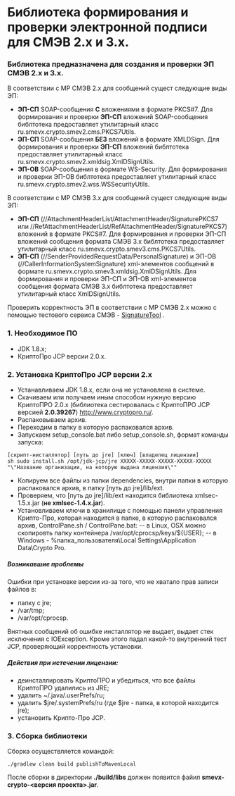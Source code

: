 Библиотека формирования и проверки электронной подписи для СМЭВ 2.х и 3.х.
=========
### Библиотека предназначена для создания и проверки ЭП СМЭВ 2.х и 3.х. 
В соответствии с МР СМЭВ 2.х для сообщений сущест следующие виды ЭП:
* **ЭП-СП** SOAP-сообщения **С** вложениями в формате PKCS#7. Для формирования и проверки **ЭП-СП** вложений SOAP-сообщения библтотека предоставляет утилитарный класс ru.smevx.crypto.smev2.cms.PKCS7Utils.
* **ЭП-СП** SOAP-сообщения **БЕЗ** вложений в формате XMLDSign. Для формирования и проверки **ЭП-СП** вложений библтотека предоставляет утилитарный класс ru.smevx.crypto.smev2.xmldsig.XmlDSignUtils.
* **ЭП-ОВ** SOAP-сообщения в формате WS-Security. Для формирования и проверки ЭП-ОВ библтотека предоставляет утилитарный класс ru.smevx.crypto.smev2.wss.WSSecurityUtils.

В соответствии с МР СМЭВ 3.х для сообщений сущест следующие виды ЭП:
* **ЭП-СП** (//AttachmentHeaderList/AttachmentHeader/SignaturePKCS7 или //RefAttachmentHeaderList/RefAttachmentHeader/SignaturePKCS7) вложений в формате PKCS#7. Для формирования и проверки ЭП-СП вложений сообщения формата СМЭВ 3.х библтотека предоставляет утилитарный класс ru.smevx.crypto.smev3.cms.PKCS7Utils.
* **ЭП-СП** (//SenderProvidedRequestData/PersonalSignature) и ЭП-ОВ (//CallerInformationSystemSignature) xml-элементов сообщений в формате ru.smevx.crypto.smev3.xmldsig.XmlDSignUtils. Для формирования и проверки ЭП-СП и ЭП-ОВ xml-элементов сообщения формата СМЭВ 3.х библтотека предоставляет утилитарный класс XmlDSignUtils.

Проверить корректность ЭП в соответствии с МР СМЭВ 2.х можно с помощью тестового сервиса СМЭВ - [SignatureTool](http://smev-mvf.test.gosuslugi.ru:7777/gateway/services/SID0003064/1.001) .

### 1. Необходимое ПО
* JDK 1.8.x;
* КриптоПро JCP версии 2.0.x.

### 2. Установка КриптоПро JCP версии 2.х
* Устанавливаем JDK 1.8.x, если она не установлена в системе.
* Скачиваем или получаем иным способом нужную версию КриптоПРО 2.0.х (библиотека сестировалась с КриптоПРО JCP версией **2.0.39267**) http://www.cryptopro.ru/.
* Распаковываем архив.
* Переходим в папку в которую распаковался архив.
* Запускаем setup_console.bat либо setup_console.sh, формат команды запуска:  
```
[скрипт-нисталлятор] [путь до jre] [ключ] [владелец лицензии]
sh sudo install.sh /opt/jdk-jcp/jre XXXXX-XXXXX-XXXXX-XXXXX-XXXXX "\"Название организации, на которую выдана лицензия\""
```
* Копируем все файлы из папки dependencies, внутри папки в которую распаковался архив, в патку [путь до jre]/lib/ext.
* Проверяем, что [путь до jre]/lib/ext находится библиотека xmlsec-1.5.х.jar (**не xmlsec-1.4.х.jar**).
* Установливаем ключи в хранилище с помощью панели управления Крипто-Про, которая находится в папке, в которую распаковался архив, ControlPane.sh / ControlPane.bat:
-- в Linux, OSX можно скопировть папку контейнера /var/opt/cprocsp/keys/${USER};
-- в Windows - %папка_пользователя\Local Settings\Application Data\Crypto Pro.

##### Возникавшие проблемы
Ошибки при установке версии из-за того, что не хватало прав записи файлов в:
* папку с jre;
* /var/tmp;
* /var/opt/cprocsp.

Внятных сообщений об ошибке инсталлятор не выдает, выдает стек исключения с IOException. Кроме этого падал какой-то внутренний тест JCP, проверяющий корректность установки.

##### Действия при истечении лицензии:
* деинсталлировать КриптоПРО и убедиться, что все файлы КриптоПРО удалились из JRE;
* удалить ~/.java/.userPrefs/ru;
* удалить $jre/.systemPrefs/ru (где $jre - папка, в которой находится jre);
* установить Крипто-Про JCP.

### 3. Сборка библиотеки
Сборка осуществляется командой:
```
./gradlew clean build publishToMavenLocal
```
 
После сборки в директории **./build/libs** должен появится файил **smevx-crypto-<версия проекта>.jar**.